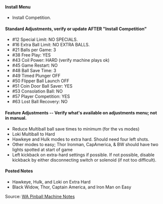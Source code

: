 #### Install Menu
-   Install Competition.
#### Standard Adjustments, verify or update AFTER "Install Competition"
-   #12 Special Limit: NO SPECIALS.
-   #16 Extra Ball Limit: NO EXTRA BALLS.
-   #21 Balls per Game: 3
-   #38 Free Play: YES
-   #43 Coil Power: HARD (verify machine plays ok)
-   #45 Game Restart: NO
-   #48 Ball Save Time: 3
-   #49 Timed Plunger OFF
-   #50 Flipper Ball Launch OFF
-   #51 Coin Door Ball Saver: YES
-   #53 Consolation Ball: NO
-   #57 Player Competition: YES
-   #63 Lost Ball Recovery: NO
#### Feature Adjustments -- Verify what's available on adjustments menu; not in manual.
-   Reduce Multiball ball save times to minimum (for the vs modes)
-   Loki Multiball to Hard
-   Hawkeye and Hulk modes to extra hard. Should need four left shots.
-   Other modes to easy; Thor Ironman, CapAmerica, & BW should have two lights spotted at start of game
-   Left kickback on extra-hard settings if possible. If not possible, disable kickback by either disconnecting switch or solenoid (if not too difficult).
#### Posted Notes
-   Hawkeye, Hulk, and Loki on Extra Hard
-   Black Widow, Thor, Captain America, and Iron Man on Easy

Source: [WA Pinball Machine Notes](http://wapinball.net/setups/)
